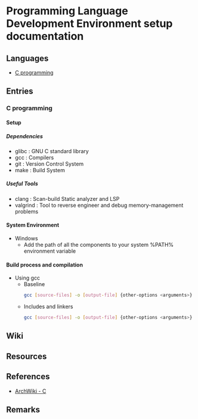 # Programming Language Development Environment setup documentation

## Languages
+ [C programming](#c-programming)

## Entries
### C programming
#### Setup
##### Dependencies
+ glibc : GNU C standard library
+ gcc : Compilers
+ git : Version Control System
+ make : Build System

##### Useful Tools
+ clang : Scan-build Static analyzer and LSP
+ valgrind : Tool to reverse engineer and debug memory-management problems

#### System Environment
- Windows
    + Add the path of all the components to your system %PATH% environment variable

#### Build process and compilation
- Using gcc
    - Baseline
        ```bash
        gcc [source-files] -o [output-file] {other-options <arguments>}
        ```
    - Includes and linkers
        ```bash
        gcc [source-files] -o [output-file] {other-options <arguments>} -I[includes] -L[linkers]
        ```

## Wiki

## Resources

## References
+ [ArchWiki - C](https://wiki.archlinux.org/title/C)

## Remarks

